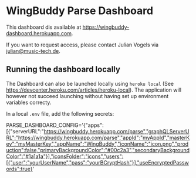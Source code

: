 # WingBuddy Parse Dashboard

This dashboard dis available at https://wingbuddy-dashboard.herokuapp.com.

If you want to request access, please contact Julian Vogels via julian@music-tech.de.

## Running the dashboard locally

The Dashboard can also be launched locally using `heroku local` (See https://devcenter.heroku.com/articles/heroku-local). The application will however not succeed launching without having set up environment variables correcty.

In a local `.env` file, add the following secrets:

PARSE_DASHBOARD_CONFIG='{"apps":[{"serverURL":"https://wingbuddy.herokuapp.com/parse","graphQLServerURL":"https://wingbuddy.herokuapp.com/parse","appId":"myAppId","masterKey":"myMasterKey","appName":"WingBuddy","iconName":"icon.png","production":false,"primaryBackgroundColor":"#00c2a3","secondaryBackgroundColor":"#1a1a1a"}],"iconsFolder":"icons","users":[{"user":"yourUserName","pass":"yourBCryptHash"}],"useEncryptedPasswords":true}'